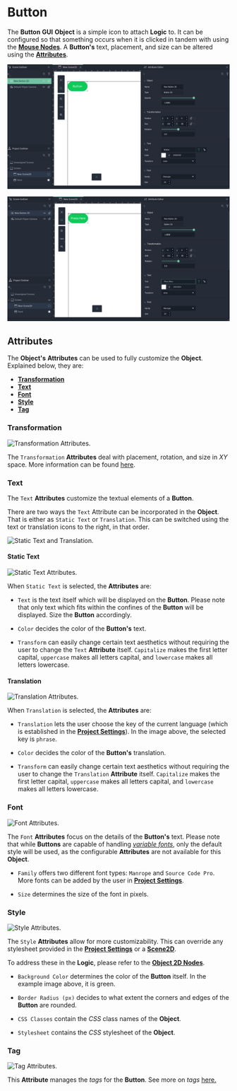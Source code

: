 # Button

The **Button** **GUI** **Object** is a simple icon to attach **Logic** to. It can be configured so that something occurs when it is clicked in tandem with using the [**Mouse Nodes**](../../../toolbox/events/mouse/README.md). A **Button's** text, placement, and size can be altered using the [**Attributes**](button.md#attributes). 

![Button.](../../../.gitbook/assets/buttonimage120241.png)

![Button with Text.](../../../.gitbook/assets/buttonimage220241.png)


## Attributes

The **Object's** **Attributes** can be used to fully customize the **Object**. Explained below, they are:

* [**Transformation**](button.md#transformation)
* [**Text**](button.md#text)
* [**Font**](button.md#font)
* [**Style**](button.md#code)
* [**Tag**](button.md#tag)
  
### Transformation

![Transformation Attributes.](../../../.gitbook/assets/buttonimage320232.png)

The `Transformation` **Attributes** deal with placement, rotation, and size in *XY* space. More information can be found [here](../../attributes/common-attributes/transformation/README.md).

### Text

<!--![Text Attributes.](../../../.gitbook/assets/buttonattstext.png)-->

The `Text` **Attributes** customize the textual elements of a **Button**.

There are two ways the `Text` Attribute can be incorporated in the **Object**. That is either as `Static Text` or `Translation`. This can be switched using the text or translation icons to the right, in that order. 

![Static Text and Translation.](../../../.gitbook/assets/textvstranslation.png)

#### Static Text

![Static Text Attributes.](../../../.gitbook/assets/statictextatts20241.png)

When `Static Text` is selected, the **Attributes** are:

* `Text` is the text itself which will be displayed on the **Button**. Please note that only text which fits within the confines of the **Button** will be displayed. Size the **Button** accordingly. 

* `Color` decides the color of the **Button's** text.

* `Transform` can easily change certain text aesthetics without requiring the user to change the `Text` **Attribute** itself. `Capitalize` makes the first letter capital, `uppercase` makes all letters capital, and `lowercase` makes all letters lowercase. 

#### Translation

![Translation Attributes.](../../../.gitbook/assets/translationatts20241.png)

When `Translation` is selected, the **Attributes** are:

* `Translation` lets the user choose the key of the current language (which is established in the [**Project Settings**](../../../modules/project-settings/localization.md)). In the image above, the selected key is `phrase`.
  
* `Color` decides the color of the **Button's** translation. 

* `Transform` can easily change certain text aesthetics without requiring the user to change the `Translation` **Attribute** itself. `Capitalize` makes the first letter capital, `uppercase` makes all letters capital, and `lowercase` makes all letters lowercase. 

### Font

![Font Attributes.](../../../.gitbook/assets/fontatts20241.png)

The `Font` **Attributes** focus on the details of the **Button's** text. Please note that while **Buttons** are capable of handling [*variable fonts*](../../../modules/project-settings/fonts.md#variable-fonts), only the default style will be used, as the configurable **Attributes** are not available for this **Object**. 

* `Family` offers two different font types: `Manrope` and `Source Code Pro`. More fonts can be added by the user in [**Project Settings**](../../../modules/project-settings/fonts.md).

* `Size` determines the size of the font in pixels.


### Style

![Style Attributes.](../../../.gitbook/assets/styleattsbutton20241.png)

The `Style` **Attributes** allow for more customizability. This can override any stylesheet provided in the [**Project Settings**](../../../modules/project-settings/style.md) or a [**Scene2D**](../../project-objects/scene2d.md). 

To address these in the **Logic**, please refer to the [**Object 2D Nodes**](../../../toolbox/incari/object2d/README.md).

* `Background Color` determines the color of the **Button** itself. In the example image above, it is green. 

* `Border Radius (px)` decides to what extent the corners and edges of the **Button** are rounded. 

* `CSS Classes` contain the *CSS* class names of the **Object**. 

* `Stylesheet` contains the *CSS* stylesheet of the **Object**.

### Tag

![Tag Attributes.](../../../.gitbook/assets/buttonattstag.png)

This **Attribute** manages the *tags* for the **Button**. See more on *tags* [here.](../../attributes/common-attributes/tag.md)